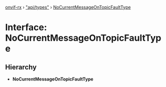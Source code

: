 [onvif-rx](../README.md) › ["api/types"](../modules/_api_types_.md) › [NoCurrentMessageOnTopicFaultType](_api_types_.nocurrentmessageontopicfaulttype.md)

# Interface: NoCurrentMessageOnTopicFaultType

## Hierarchy

* **NoCurrentMessageOnTopicFaultType**
